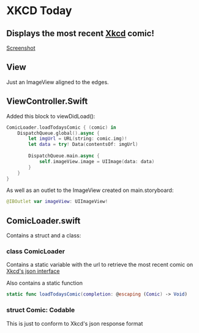 # XKCD Today
Displays the most recent [Xkcd](https://xkcd.com) comic!
---

[Screenshot](gh-assets/lone-view.png)

## View

Just an ImageView aligned to the edges.

## ViewController.Swift

Added this block to viewDidLoad():

```swift
ComicLoader.loadTodaysComic { (comic) in
    DispatchQueue.global().async {
        let imgUrl = URL(string: comic.img)!
        let data = try! Data(contentsOf: imgUrl)
        
        DispatchQueue.main.async {
            self.imageView.image = UIImage(data: data)
        }
    }
}
```

As well as an outlet to the ImageView created on main.storyboard:
```swift
@IBOutlet var imageView: UIImageView!
```

## ComicLoader.swift

Contains a struct and a class:

### class ComicLoader

Contains a static variable with the url to retrieve the most recent comic on [Xkcd's json interface](https://xkcd.com/json.html)

Also contains a static function
```swift
static func loadTodaysComic(completion: @escaping (Comic) -> Void)
```

### struct Comic: Codable

This is just to conform to Xkcd's json response format
